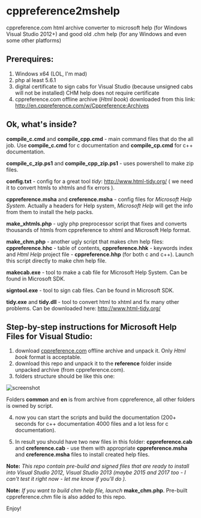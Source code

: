 # cppreference2mshelp
cppreference.com html archive converter to microsoft help (for Windows Visual Studio 2012+) and good old .chm help (for any Windows and even some other platforms)

## Prerequires:

1) Windows x64 (LOL, I'm mad)
2) php al least 5.6.1
3) digital certificate to sign cabs for Visual Studio (because unsigned cabs will not be installed) CHM help does not require certificate
4) cppreference.com offline archive (*Html book*) downloaded from this link: http://en.cppreference.com/w/Cppreference:Archives

## Ok, what's inside?

**compile_c.cmd** and **compile_cpp.cmd** - main command files that do the all job. Use **compile_c.cmd** for c documentation and **compile_cp.cmd** for c++ documentation. 

**compile_c_zip.ps1** and **compile_cpp_zip.ps1** - uses powershell to make zip files.

**config.txt** - config for a great tool *tidy*: http://www.html-tidy.org/ ( we need it to convert htmls to xhtmls and fix errors ).

**cppreference.msha** and **creference.msha** - config files for *Microsoft Help System*. Actually a headers for Help system, *Microsoft Help* will get the info from them to install the help packs.

**make_xhtmls.php** - ugly php preprocessor script that fixes and converts thousands of htmls from cppreference to xhtml and Microsoft Help format.

**make_chm.php** - another ugly script that makes chm help files: **cppreference.hhc** - table of contents, **cppreference.hhk** - keywords index and _Html Help_ project file - **cppreference.hhp** (for both c and c++). Launch this script directly to make chm help file.

**makecab.exe** - tool to make a cab file for Microsoft Help System. Can be found in Microsoft SDK.

**signtool.exe** - tool to sign cab files. Can be found in Microsoft SDK.

**tidy.exe** and **tidy.dll** - tool to convert html to xhtml and fix many other problems. Can be downloaded here: http://www.html-tidy.org/ 

## Step-by-step instructions for Microsoft Help Files for Visual Studio:

1) download [cppreference.com](http://en.cppreference.com/w/Cppreference:Archives) offline archive and unpack it. Only *Html book* format is acceptable.
2) download this repo and unpack it to the **reference** folder inside unpacked archive (from cppreference.com).
3) folders structure should be like this one:

![screenshot](https://github.com/crea7or/cppreference2mshelp/raw/master/folders.png)

Folders **common** and **en** is from archive from cppreference, all other folders is owned by script.

4) now you can start the scripts and build the documentation (200+ seconds for c++ documentation 4000 files and a lot less for c documentation).

5) In result you should have two new files in this folder: **cppreference.cab** and **creference.cab** - use them with appropriate **cppreference.msha** and **creference.msha** files to install created help files.

**Note:** *This repo contain pre-build and signed files that are ready to install into Visual Studio 2012, Visual Studio 2013 (maybe 2015 and 2017 too - I can't test it right now - let me know if you'll do ).*

**Note:** *If you want to build chm help file, launch* **make_chm.php**. Pre-built cppreference.chm file is also added to this repo.

Enjoy!
